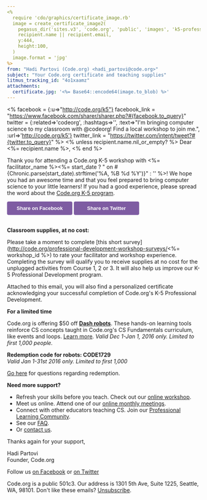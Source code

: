 ```yaml
---
<%
  require 'cdo/graphics/certificate_image.rb'
  image = create_certificate_image2(
    pegasus_dir('sites.v3', 'code.org', 'public', 'images', 'k5-professional-development-certificate-2014.png'),
    recipient.name || recipient.email,
    y:444,
    height:100,
  )
  image.format = 'jpg'
%>
from: "Hadi Partovi (Code.org) <hadi_partovi@code.org>"
subject: "Your Code.org certificate and teaching supplies"
litmus_tracking_id: "4o1xaamz"
attachments:
  certificate.jpg: '<%= Base64::encode64(image.to_blob) %>'
---
```

<%
facebook = {:u=>"http://code.org/k5"}
facebook_link = "https://www.facebook.com/sharer/sharer.php?#{facebook.to_query}"
twitter = {:related=>'codeorg', :hashtags=>'', :text=>"I'm bringing computer science to my classroom with @codeorg! Find a local workshop to join me.", :url=>'http://code.org/k5'}
twitter_link = "https://twitter.com/intent/tweet?#{twitter.to_query}"
%>
<% unless recipient.name.nil_or_empty? %>
Dear <%= recipient.name %>,
<% end %>

Thank you for attending a Code.org K-5 workshop with <%= facilitator_name %><%= start_date ? " on #{Chronic.parse(start_date).strftime('%A, %B %d %Y')}" : '' %>! We hope you had an awesome time and that you feel prepared to bring computer science to your little learners! If you had a good experience, please spread the word about the [Code.org K-5 program](http://code.org/k5). 

<div><!--[if mso]>
  <v:roundrect xmlns:v="urn:schemas-microsoft-com:vml" xmlns:w="urn:schemas-microsoft-com:office:word" href="<%= facebook_link %>" style="height:45px;v-text-anchor:middle;width:180px;" arcsize="9%" stroke="f" fillcolor="#7e5ca2">
    <w:anchorlock/>
    <center>
  <![endif]-->
      <a href="<%= facebook_link %>"
style="background-color:#7e5ca2;border-radius:4px;color:#ffffff;display:inline-block;font-family:sans-serif;font-size:13px;font-weight:bold;line-height:35px;text-align:center;text-decoration:none;width:170px;-webkit-text-size-adjust:none;">Share on Facebook</a>
  <!--[if mso]>
    </center>
  </v:roundrect>
<![endif]--><!--[if mso]>
  <v:roundrect xmlns:v="urn:schemas-microsoft-com:vml" xmlns:w="urn:schemas-microsoft-com:office:word" href="<%= twitter_link %>" style="height:45px;v-text-anchor:middle;width:180px;" arcsize="9%" stroke="f" fillcolor="#7e5ca2">
    <w:anchorlock/>
    <center>
  <![endif]-->
      <a href="<%= twitter_link %>"
style="background-color:#7e5ca2;border-radius:4px;color:#ffffff;display:inline-block;font-family:sans-serif;font-size:13px;font-weight:bold;line-height:35px;text-align:center;text-decoration:none;width:170px;-webkit-text-size-adjust:none;">Share on Twitter</a>
  <!--[if mso]>
    </center>
  </v:roundrect>
<![endif]-->
</div>
<br>

**Classroom supplies, at no cost:**

Please take a moment to complete [this short survey](http://code.org/professional-development-workshop-surveys/<%= workshop_id %>) to rate your facilitator and workshop experience. Completing the survey will qualify you to receive supplies at no cost for the unplugged activities from Course 1, 2 or 3. It will also help us improve our K-5 Professional Development program.

Attached to this email, you will also find a personalized certificate acknowledging your successful completion of Code.org's K-5 Professional Development.
<br>

**For a limited time**  

Code.org is offering $50 off [**Dash robots**](https://store.makewonder.com/). These hands-on learning tools reinforce CS concepts taught in Code.org's CS Fundamentals curriculum, like events and loops. [Learn more](https://store.makewonder.com/). *Valid Dec 1-Jan 1, 2016 only. Limited to first 1,000 people.*

**Redemption code for robots: CODE1729**   
*Valid Jan 1-31st 2016 only.*
*Limited to first 1,000*

[Go here](https://help.makewonder.com/) for questions regarding redemption. 

**Need more support?**

- Refresh your skills before you teach. Check out our [online workshop](https://code.org/educate/professional-development-online).
- Meet us online. Attend one of our [online monthly meetings](http://www.eventbrite.com/o/codeorg-teacher-community-8317327577).
- Connect with other educators teaching CS. Join our [Professional Learning Community](http://forum.code.org/). 
- See our [FAQ](http://support.code.org/). 
- Or [contact us](http://code.org/contact).

Thanks again for your support,

Hadi Partovi<br/>
Founder, Code.org 

Follow us [on Facebook](http://facebook.com/code.org) or [on Twitter](http://twitter.com/codeorg)

Code.org is a public 501c3. Our address is 1301 5th Ave, Suite 1225, Seattle, WA, 98101. Don't like these emails? [Unsubscribe](<%= unsubscribe_link %>).

